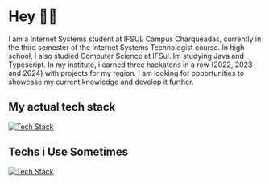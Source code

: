# Hey 👋🏻

I am a Internet Systems student at IFSUL Campus Charqueadas, currently in the third semester of the Internet Systems Technologist course. In high school, I also studied Computer Science at IFSul. Im studying Java and Typescript. In my institute, i earned three hackatons in a row (2022, 2023 and 2024) with projects for my region. I am looking for opportunities to showcase my current knowledge and develop it further. 

## My actual tech stack

[![Tech Stack](https://skillicons.dev/icons?i=java,spring,js,ts,nodejs,jest,prisma,express,docker,aws,mysql,postgresql,sqlite)](https://skillicons.dev)

## Techs i Use Sometimes

[![Tech Stack](https://skillicons.dev/icons?i=html,css,figma,react,next)](https://skillicons.dev)

